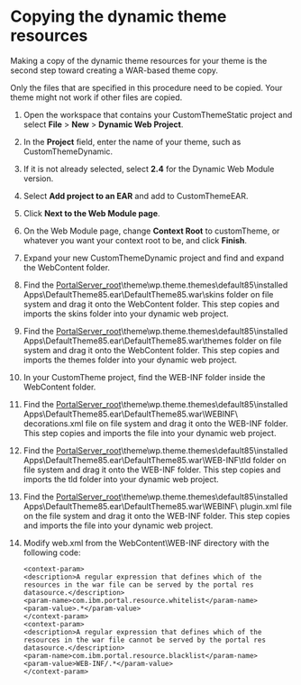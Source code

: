 # Copying the dynamic theme resources

Making a copy of the dynamic theme resources for your theme is the second step toward creating a WAR-based theme copy.

Only the files that are specified in this procedure need to be copied. Your theme might not work if other files are copied.

1.  Open the workspace that contains your CustomThemeStatic project and select **File** \> **New** \> **Dynamic Web Project**.

2.  In the **Project** field, enter the name of your theme, such as CustomThemeDynamic.

3.  If it is not already selected, select **2.4** for the Dynamic Web Module version.

4.  Select **Add project to an EAR** and add to CustomThemeEAR.

5.  Click **Next to the Web Module page**.

6.  On the Web Module page, change **Context Root** to customTheme, or whatever you want your context root to be, and click **Finish**.

7.  Expand your new CustomThemeDynamic project and find and expand the WebContent folder.

8.  Find the [PortalServer\_root](../reference/wpsdirstr.md#wp_root)\\theme\\wp.theme.themes\\default85\\installed Apps\\DefaultTheme85.ear\\DefaultTheme85.war\\skins folder on file system and drag it onto the WebContent folder. This step copies and imports the skins folder into your dynamic web project.

9.  Find the [PortalServer\_root](../reference/wpsdirstr.md#wp_root)\\theme\\wp.theme.themes\\default85\\installed Apps\\DefaultTheme85.ear\\DefaultTheme85.war\\themes folder on file system and drag it onto the WebContent folder. This step copies and imports the themes folder into your dynamic web project.

10. In your CustomTheme project, find the WEB-INF folder inside the WebContent folder.

11. Find the [PortalServer\_root](../reference/wpsdirstr.md#wp_root)\\theme\\wp.theme.themes\\default85\\installed Apps\\DefaultTheme85.ear\\DefaultTheme85.war\\WEBINF\\ decorations.xml file on file system and drag it onto the WEB-INF folder. This step copies and imports the file into your dynamic web project.

12. Find the [PortalServer\_root](../reference/wpsdirstr.md#wp_root)\\theme\\wp.theme.themes\\default85\\installed Apps\\DefaultTheme85.ear\\DefaultTheme85.war\\WEB-INF\\tld folder on file system and drag it onto the WEB-INF folder. This step copies and imports the tld folder into your dynamic web project.

13. Find the [PortalServer\_root](../reference/wpsdirstr.md#wp_root)\\theme\\wp.theme.themes\\default85\\installed Apps\\DefaultTheme85.ear\\DefaultTheme85.war\\WEBINF\\ plugin.xml file on the file system and drag it onto the WEB-INF folder. This step copies and imports the file into your dynamic web project.

14. Modify web.xml from the WebContent\\WEB-INF directory with the following code:

    ```
    <context-param>
    <description>A regular expression that defines which of the resources in the war file can be served by the portal res datasource.</description>
    <param-name>com.ibm.portal.resource.whitelist</param-name>
    <param-value>.*</param-value>
    </context-param>
    <context-param>
    <description>A regular expression that defines which of the resources in the war file cannot be served by the portal res datasource.</description>
    <param-name>com.ibm.portal.resource.blacklist</param-name>
    <param-value>WEB-INF/.*</param-value>
    </context-param>
    ```



